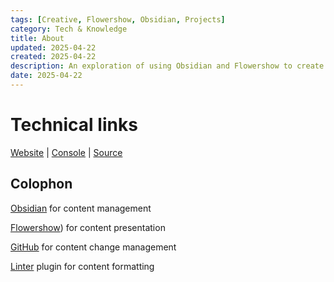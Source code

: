 ```yaml
---
tags: [Creative, Flowershow, Obsidian, Projects]
category: Tech & Knowledge
title: About
updated: 2025-04-22
created: 2025-04-22
description: An exploration of using Obsidian and Flowershow to create a website, detailing the project's development and technical links.
date: 2025-04-22
---
```


# Technical links

[Website](https://flowershow.app/@philoserf/T01) | [Console](https://cloud.flowershow.app) | [Source](https://github.com/philoserf/T01)

## Colophon

[Obsidian](https://obsidian.md/) for content management

[Flowershow](https://flowershow.app/)) for content presentation

[GitHub](https://github.com/) for content change management

[Linter](https://platers.github.io/obsidian-linter/) plugin for content formatting
